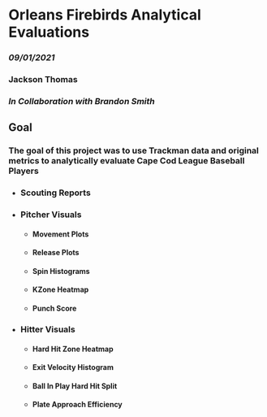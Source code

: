 # Orleans Firebirds Analytical Evaluations
### *09/01/2021*

### **Jackson Thomas**
### *In Collaboration with Brandon Smith*

## Goal
### The goal of this project was to use Trackman data and original metrics to analytically evaluate Cape Cod League Baseball Players
  * ### Scouting Reports
  * ### Pitcher Visuals
    * #### Movement Plots
    * #### Release Plots
    * #### Spin Histograms
    * #### KZone Heatmap
    * #### Punch Score
  * ### Hitter Visuals
    * #### Hard Hit Zone Heatmap
    * #### Exit Velocity Histogram
    * #### Ball In Play Hard Hit Split
    * #### Plate Approach Efficiency 
